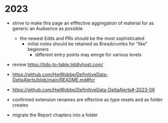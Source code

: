 # 2023

* strive to make this page an efffective aggregation of material for as generic an Auduence as possible
  * the newest Edits and PRs should be the most sophisticated
    * initial notes should be retained as Breadcrumbs for "like" beginners
      * different entry points may emrge for various levels

* review https://tids-to-table.tiddlyhost.com/

* https://github.com/HwWobbe/DefinitiveData-DeltaAlerts/blob/main/README.md#fcr

* https://github.com/HwWobbe/DefinitiveData-DeltaAlerts#-2023-06
* confirmed extension renames are effective as type resets and as folder creates

* migrate the Report chapters into a folder
